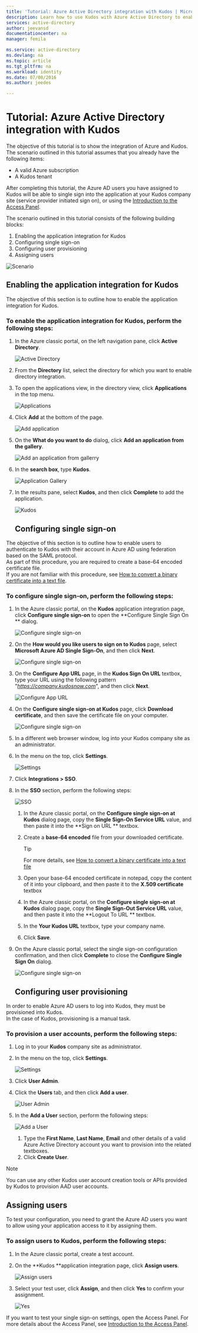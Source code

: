 ```yaml
---
title: 'Tutorial: Azure Active Directory integration with Kudos | Microsoft Azure'
description: Learn how to use Kudos with Azure Active Directory to enable single sign-on, automated provisioning, and more!
services: active-directory
author: jeevansd
documentationcenter: na
manager: femila

ms.service: active-directory
ms.devlang: na
ms.topic: article
ms.tgt_pltfrm: na
ms.workload: identity
ms.date: 07/08/2016
ms.author: jeedes

---
```

# Tutorial: Azure Active Directory integration with Kudos
The objective of this tutorial is to show the integration of Azure and Kudos.  
The scenario outlined in this tutorial assumes that you already have the following items:

* A valid Azure subscription
* A Kudos tenant

After completing this tutorial, the Azure AD users you have assigned to Kudos will be able to single sign into the application at your Kudos company site (service provider initiated sign on), or using the [Introduction to the Access Panel](active-directory-saas-access-panel-introduction.md).

The scenario outlined in this tutorial consists of the following building blocks:

1. Enabling the application integration for Kudos
2. Configuring single sign-on
3. Configuring user provisioning
4. Assigning users

![Scenario](./media/active-directory-saas-kudos-tutorial/IC787799.png "Scenario")

## Enabling the application integration for Kudos
The objective of this section is to outline how to enable the application integration for Kudos.

### To enable the application integration for Kudos, perform the following steps:
1. In the Azure classic portal, on the left navigation pane, click **Active Directory**.
   
   ![Active Directory](./media/active-directory-saas-kudos-tutorial/IC700993.png "Active Directory")
2. From the **Directory** list, select the directory for which you want to enable directory integration.
3. To open the applications view, in the directory view, click **Applications** in the top menu.
   
   ![Applications](./media/active-directory-saas-kudos-tutorial/IC700994.png "Applications")
4. Click **Add** at the bottom of the page.
   
   ![Add application](./media/active-directory-saas-kudos-tutorial/IC749321.png "Add application")
5. On the **What do you want to do** dialog, click **Add an application from the gallery**.
   
   ![Add an application from gallerry](./media/active-directory-saas-kudos-tutorial/IC749322.png "Add an application from gallerry")
6. In the **search box**, type **Kudos**.
   
   ![Application Gallery](./media/active-directory-saas-kudos-tutorial/IC787800.png "Application Gallery")
7. In the results pane, select **Kudos**, and then click **Complete** to add the application.
   
   ![Kudos](./media/active-directory-saas-kudos-tutorial/IC787801.png "Kudos")
   
   ## Configuring single sign-on

The objective of this section is to outline how to enable users to authenticate to Kudos with their account in Azure AD using federation based on the SAML protocol.  
As part of this procedure, you are required to create a base-64 encoded certificate file.  
If you are not familiar with this procedure, see [How to convert a binary certificate into a text file](http://youtu.be/PlgrzUZ-Y1o).

### To configure single sign-on, perform the following steps:
1. In the Azure classic portal, on the **Kudos** application integration page, click **Configure single sign-on** to open the **Configure Single Sign On ** dialog.
   
   ![Configure single sign-on](./media/active-directory-saas-kudos-tutorial/IC787802.png "Configure single sign-on")
2. On the **How would you like users to sign on to Kudos** page, select **Microsoft Azure AD Single Sign-On**, and then click **Next**.
   
   ![Configure single sign-on](./media/active-directory-saas-kudos-tutorial/IC787803.png "Configure single sign-on")
3. On the **Configure App URL** page, in the **Kudos Sign On URL** textbox, type your URL using the following pattern "*https://company.kudosnow.com*", and then click **Next**.
   
   ![Configure App URL](./media/active-directory-saas-kudos-tutorial/IC787804.png "Configure App URL")
4. On the **Configure single sign-on at Kudos** page, click **Download certificate**, and then save the certificate file on your computer.
   
   ![Configure single sign-on](./media/active-directory-saas-kudos-tutorial/IC787805.png "Configure single sign-on")
5. In a different web browser window, log into your Kudos company site as an administrator.
6. In the menu on the top, click **Settings**.
   
   ![Settings](./media/active-directory-saas-kudos-tutorial/IC787806.png "Settings")
7. Click **Integrations \> SSO**.
8. In the **SSO** section, perform the following steps:
   
   ![SSO](./media/active-directory-saas-kudos-tutorial/IC787807.png "SSO")
   
   1. In the Azure classic portal, on the **Configure single sign-on at Kudos** dialog page, copy the **Single Sign-On Service URL** value, and then paste it into the **Sign on URL ** textbox.
   2. Create a **base-64 encoded** file from your downloaded certificate.  
      
      > [!TIP]
      > For more details, see [How to convert a binary certificate into a text file](http://youtu.be/PlgrzUZ-Y1o)
      > 
   3. Open your base-64 encoded certificate in notepad, copy the content of it into your clipboard, and then paste it to the **X.509 certificate** textbox
   4. In the Azure classic portal, on the **Configure single sign-on at Kudos** dialog page, copy the **Single Sign-Out Service URL** value, and then paste it into the **Logout To URL ** textbox.
   5. In the **Your Kudos URL** textbox, type your company name.
   6. Click **Save**.
9. On the Azure classic portal, select the single sign-on configuration confirmation, and then click **Complete** to close the **Configure Single Sign On** dialog.
   
   ![Configure single sign-on](./media/active-directory-saas-kudos-tutorial/IC787808.png "Configure single sign-on")
   
   ## Configuring user provisioning

In order to enable Azure AD users to log into Kudos, they must be provisioned into Kudos.  
In the case of Kudos, provisioning is a manual task.

### To provision a user accounts, perform the following steps:
1. Log in to your **Kudos** company site as administrator.
2. In the menu on the top, click **Settings**.
   
   ![Settings](./media/active-directory-saas-kudos-tutorial/IC787806.png "Settings")
3. Click **User Admin**.
4. Click the **Users** tab, and then click **Add a user**.
   
   ![User Admin](./media/active-directory-saas-kudos-tutorial/IC787809.png "User Admin")
5. In the **Add a User** section, perform the following steps:
   
   ![Add a User](./media/active-directory-saas-kudos-tutorial/IC787810.png "Add a User")
   
   1. Type the **First Name**, **Last Name**, **Email** and other details of a valid Azure Active Directory account you want to provision into the related textboxes.
   2. Click **Create User**.

> [!NOTE]
> You can use any other Kudos user account creation tools or APIs provided by Kudos to provision AAD user accounts.
> 
> 

## Assigning users
To test your configuration, you need to grant the Azure AD users you want to allow using your application access to it by assigning them.

### To assign users to Kudos, perform the following steps:
1. In the Azure classic portal, create a test account.
2. On the **Kudos **application integration page, click **Assign users**.
   
   ![Assign users](./media/active-directory-saas-kudos-tutorial/IC787811.png "Assign users")
3. Select your test user, click **Assign**, and then click **Yes** to confirm your assignment.
   
   ![Yes](./media/active-directory-saas-kudos-tutorial/IC767830.png "Yes")

If you want to test your single sign-on settings, open the Access Panel. For more details about the Access Panel, see [Introduction to the Access Panel](active-directory-saas-access-panel-introduction.md).

